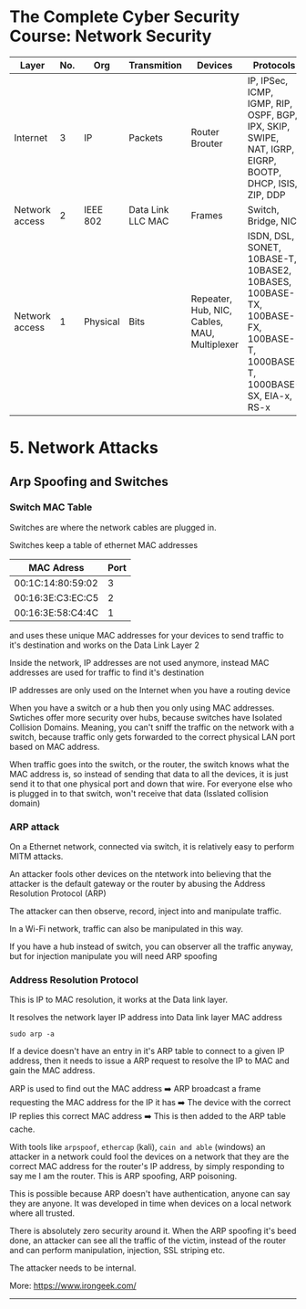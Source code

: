 # The Complete Cyber Security Course: Network Security

| Layer | No. | Org | Transmition | Devices | Protocols |
| --- | --- | ---|---| ---| ---|
| Internet | 3 | IP | Packets | Router Brouter | IP, IPSec, ICMP, IGMP, RIP, OSPF, BGP, IPX, SKIP, SWIPE, NAT, IGRP, EIGRP, BOOTP, DHCP, ISIS, ZIP, DDP |
| Network access | 2 | IEEE 802 | Data Link LLC MAC | Frames | Switch, Bridge, NIC | Ethernet, 802.3, Token Rin5 802.5, ATM, FDDI, 802.4, Wi-Fi 802.11, PPP, L2TP, SLIP, ARP, RARP, 802.1AE MACSec, HDLC |
| Network access | 1 | Physical | Bits | Repeater, Hub, NIC, Cables, MAU, Multiplexer | ISDN, DSL, SONET, 10BASE-T, 10BASE2, 10BASES, 100BASE-TX, 100BASE-FX, 100BASE-T, 1000BASE-T, 1000BASE-SX, EIA-x, RS-x |

# 5. Network Attacks

## Arp Spoofing and Switches

### Switch MAC Table

Switches are where the network cables are plugged in.

Switches keep a table of ethernet MAC addresses

| MAC Adress | Port |
| --- | --- |
| 00:1C:14:80:59:02 | 3 |
| 00:16:3E:C3:EC:C5 | 2 |
| 00:16:3E:58:C4:4C | 1 |

and uses these unique MAC addresses for your devices to send traffic to it's destination and works on the Data Link Layer 2

Inside the network, IP addresses are not used anymore, instead MAC addresses are used for traffic to find it's destination

IP addresses are only used on the Internet when you have a routing device

When you have a switch or a hub then you only using MAC addresses. Swtiches offer more security over hubs, because switches have Isolated Collision Domains. Meaning, you can't sniff the traffic on the network with a switch, because traffic only gets forwarded to the correct physical LAN port based on MAC address.

When traffic goes into the switch, or the router, the switch knows what the MAC address is, so instead of sending that data to all the devices, it is just send it to that one physical port and down that wire. For everyone else who is plugged in to that switch, won't receive that data (Isslated collision domain)

### ARP attack

On a Ethernet network, connected via switch, it is relatively easy to perform MITM attacks.

An attacker fools other devices on the ntetwork into believing that the attacker is the default gateway or the router by abusing the Address Resolution Protocol (ARP)

The attacker can then observe, record, inject into and manipulate traffic.

In a Wi-Fi network, traffic can also be manipulated in this way.

If you have a hub instead of switch, you can observer all the traffic anyway, but for injection manipulate you will need ARP spoofing

### Address Resolution Protocol

This is IP to MAC resolution, it works at the Data link layer.

It resolves the network layer IP address into Data link layer MAC address

```
sudo arp -a
```

If a device doesn't have an entry in it's ARP table to connect to a given IP address, then it needs to issue a ARP request to resolve the IP to MAC and gain the MAC address.

ARP is used to find out the MAC address ➡️ ARP broadcast a frame requesting the MAC address for the IP it has ➡️ The device with the correct IP replies this correct MAC address ➡️ This is then added to the ARP table cache.

With tools like `arpspoof`, `ethercap` (kali), `cain and able` (windows) an attacker in a network could fool the devices on a network that they are the correct MAC address for the router's IP address, by simply responding to say me I am the router. This is ARP spoofing, ARP poisoning.

This is possible because ARP doesn't have authentication, anyone can say they are anyone. It was developed in time when devices on a local network where all trusted.

There is absolutely zero security around it. When the ARP spoofing it's beed done, an attacker can see all the traffic of the victim, instead of the router and can perform manipulation, injection, SSL striping etc.

The attacker needs to be internal.


More: https://www.irongeek.com/

---
